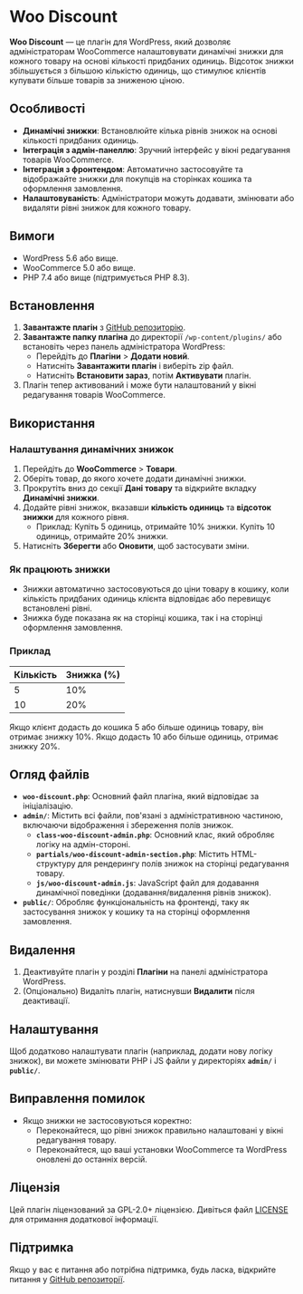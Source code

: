 # Woo Discount

**Woo Discount** — це плагін для WordPress, який дозволяє адміністраторам WooCommerce налаштовувати динамічні знижки для кожного товару на основі кількості придбаних одиниць. Відсоток знижки збільшується з більшою кількістю одиниць, що стимулює клієнтів купувати більше товарів за зниженою ціною.

## Особливості

- **Динамічні знижки**: Встановлюйте кілька рівнів знижок на основі кількості придбаних одиниць.
- **Інтеграція з адмін-панеллю**: Зручний інтерфейс у вікні редагування товарів WooCommerce.
- **Інтеграція з фронтендом**: Автоматично застосовуйте та відображайте знижки для покупців на сторінках кошика та оформлення замовлення.
- **Налаштовуваність**: Адміністратори можуть додавати, змінювати або видаляти рівні знижок для кожного товару.

## Вимоги

- WordPress 5.6 або вище.
- WooCommerce 5.0 або вище.
- PHP 7.4 або вище (підтримується PHP 8.3).

## Встановлення

1. **Завантажте плагін** з [GitHub репозиторію](https://github.com/suprun-bohdan/woo-discount).
2. **Завантажте папку плагіна** до директорії `/wp-content/plugins/` або встановіть через панель адміністратора WordPress:
    - Перейдіть до **Плагіни** > **Додати новий**.
    - Натисніть **Завантажити плагін** і виберіть zip файл.
    - Натисніть **Встановити зараз**, потім **Активувати** плагін.
3. Плагін тепер активований і може бути налаштований у вікні редагування товарів WooCommerce.

## Використання

### Налаштування динамічних знижок

1. Перейдіть до **WooCommerce** > **Товари**.
2. Оберіть товар, до якого хочете додати динамічні знижки.
3. Прокрутіть вниз до секції **Дані товару** та відкрийте вкладку **Динамічні знижки**.
4. Додайте рівні знижок, вказавши **кількість одиниць** та **відсоток знижки** для кожного рівня.
    - Приклад: Купіть 5 одиниць, отримайте 10% знижки. Купіть 10 одиниць, отримайте 20% знижки.
5. Натисніть **Зберегти** або **Оновити**, щоб застосувати зміни.

### Як працюють знижки

- Знижки автоматично застосовуються до ціни товару в кошику, коли кількість придбаних одиниць клієнта відповідає або перевищує встановлені рівні.
- Знижка буде показана як на сторінці кошика, так і на сторінці оформлення замовлення.

### Приклад

| Кількість | Знижка (%) |
|-----------|------------|
| 5         | 10%        |
| 10        | 20%        |

Якщо клієнт додасть до кошика 5 або більше одиниць товару, він отримає знижку 10%. Якщо додасть 10 або більше одиниць, отримає знижку 20%.

## Огляд файлів

- **`woo-discount.php`**: Основний файл плагіна, який відповідає за ініціалізацію.
- **`admin/`**: Містить всі файли, пов'язані з адміністративною частиною, включаючи відображення і збереження полів знижок.
    - **`class-woo-discount-admin.php`**: Основний клас, який обробляє логіку на адмін-стороні.
    - **`partials/woo-discount-admin-section.php`**: Містить HTML-структуру для рендерингу полів знижок на сторінці редагування товару.
    - **`js/woo-discount-admin.js`**: JavaScript файл для додавання динамічної поведінки (додавання/видалення рівнів знижок).
- **`public/`**: Обробляє функціональність на фронтенді, таку як застосування знижок у кошику та на сторінці оформлення замовлення.

## Видалення

1. Деактивуйте плагін у розділі **Плагіни** на панелі адміністратора WordPress.
2. (Опціонально) Видаліть плагін, натиснувши **Видалити** після деактивації.

## Налаштування

Щоб додатково налаштувати плагін (наприклад, додати нову логіку знижок), ви можете змінювати PHP і JS файли у директоріях **`admin/`** і **`public/`**.

## Виправлення помилок

- Якщо знижки не застосовуються коректно:
    - Переконайтеся, що рівні знижок правильно налаштовані у вікні редагування товару.
    - Переконайтеся, що ваші установки WooCommerce та WordPress оновлені до останніх версій.

## Ліцензія

Цей плагін ліцензований за GPL-2.0+ ліцензією. Дивіться файл [LICENSE](https://www.gnu.org/licenses/gpl-2.0.html) для отримання додаткової інформації.

## Підтримка

Якщо у вас є питання або потрібна підтримка, будь ласка, відкрийте питання у [GitHub репозиторії](https://github.com/suprun-bohdan/woo-discount/issues).

